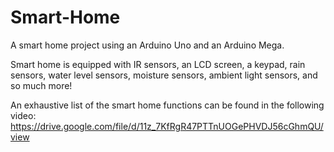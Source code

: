 # Smart-Home

A smart home project using an Arduino Uno and an Arduino Mega. 

Smart home is equipped with IR sensors, an LCD screen, a keypad, rain sensors, water level sensors, moisture sensors, ambient light sensors, and so much more!

An exhaustive list of the smart home functions can be found in the following video:
https://drive.google.com/file/d/11z_7KfRgR47PTTnUOGePHVDJ56cGhmQU/view
